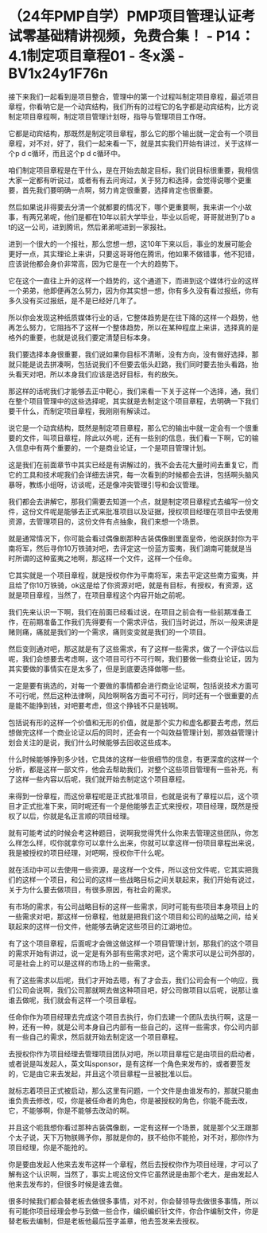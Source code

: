 # （24年PMP自学）PMP项目管理认证考试零基础精讲视频，免费合集！ - P14：4.1制定项目章程01 - 冬x溪 - BV1x24y1F76n

接下来我们一起看到是项目整合，管理中的第一个过程叫制定项目章程，最近项目章程，你看呐它是一个动宾结构，我们所有的过程它的名字都是动宾结构，比方说制定项目章程啊，制定项目管理计划呀，指导与管理项目工作呀。

它都是动宾结构，那既然是制定项目章程，那么它的那个输出就一定会有一个项目章程，对不对，好了，我们一起来看一下，就是其实我们开始有讲过，关于这样一个p d c循环，而且这个p d c循环中。

咱们制定项目章程是在干什么，是在开始去敲定目标，我们说目标很重要，我相信大家一定都有听说过，或者有有去问询过，关于努力和选择，会觉得说哪个更重要，首先我们要明确一点啊，努力肯定很重要，选择肯定也很重要。

然后如果说非得要去分清一个就都要的情况下，哪个更重要啊，我来讲一个小故事，有两兄弟呢，他们是都在10年以前大学毕业，毕业以后呢，哥哥就进到了b a t的这一公司，进到腾讯，然后弟弟呢进到一家报社。

进到一个很大的一个报社，那么您想一想，这10年下来以后，事业的发展可能会更好一点，其实理论上来讲，只要这哥哥他在腾讯，他如果不做错事，他不犯错，应该说他都会身价非常高，因为它是在一个大的趋势下。

它在这个一直往上升的这样一个趋势的，这个通道下，而进到这个媒体行业的这样一个弟弟，他即便再怎么努力，因为你其实想一想，你有多久没有看过报纸，你有多久没有买过报纸，是不是已经好几年了。

所以你会发现这种纸质媒体行业的话，它整体趋势是在往下降的这样一个趋势，他再怎么努力，它阻挡不了这样一个整体趋势，所以在某种程度上来讲，选择真的是格外的重要，也就是说我们要定清楚目标本身。

我们要选择本身很重要，我们说如果你目标不清晰，没有方向，没有做好选择，那就只能是说去拼凑啊，包括说我们不但要去低头赶路，我们同时要去抬头看路，抬头看天对吧，所以本身我们应该是选好目标，有的放矢。

那这样的话呢我们才能够去正中靶心，我们来看一下关于这样一个选择，通，我们在整个项目管理中的这些选择呢，其实就是去制定这个项目章程，去明确一下我们要干什么，而制定项目章程，我刚刚有解读过。

说它是一个动宾结构，既然是制定项目章程，那么它的输出中就一定会有一个很重要的文件，叫项目章程，除此以外呢，还有一些别的信息，我们看一下啊，它的输入信息中有两个重要的，一个是商业论证，一个是项目管理计划。

这是我们在前面章节中其实已经是有讲解过的，我不会去花大量时间去重复它，而它的工具和技术呢我们会详细去讲究，每一次看到的时候都会去讲，包括啊头脑风暴呀，教练小组呀，访谈呢，还是像冲突管理引导和会议管理。

我们都会去讲解它，那我们需要去知道一个点，就是制定项目章程式去编写一份文件，这份文件呢是能够去正式来批准项目以及证据，授权项目经理在项目中去使用资源，去管理项目的，这份文件有点抽象，我们来想一个场景。

就是通常情况下，你可能会看过偶像剧那种古装偶像剧里面皇帝，他说朕封你为平南将军，然后寻你10万铁骑对吧，去评定这一份蓝方蛮夷，我们湖南可能就是当时所谓的这种蛮夷之地啊，那这样一个文件，这样一个任命。

它其实就是一个项目章程，就是授权你作为平南将军，来去平定这些南方蛮夷，并且给了你10万铁骑，ok这是给了你资源对吧，就是有目标，有授权，有资源，这就是项目章程，当然了，在项目章程这个内容开始之前呢。

我们先来认识一下啊，我们在前面已经看过说，在项目之前会有一些前期准备工作，在前期准备工作我们先得要有一个需求评估，我们当时说过，所以一般来讲是赌则痛，痛就是我们的一个需求，痛则变变就是我们的一个项目。

然后变则通对吧，那这就是有了这些需求，有了这样一些需求，做了一个评估以后呢，我们会想要去考虑啊，这个项目可行不可行啊，我们要做一些商业论证，因为其实要做的事情实在是太多了，但是到底要选择做哪一些。

一定是要有挑选的，对每一个要做的事情都会进行商业论证啊，包括说技术方面可不可行呢，然后这种法律啊，风险啊啊各方面可不可行，同时还有一个很重要的点是能不能挣到钱，对吧要考虑，但这个挣钱不只是钱啊。

包括说有形的这样一个价值和无形的价值，就是那个实力和虚名都要去考虑，然后想做完这样一个商业论证以后的同时，还会有一个叫效益管理计划，那效益管理计划会关注的是说，我们什么时候能够去回收这些成本。

什么时候能够挣到多少钱，它具体的这样一些很细节的信息，有更深度的这样一个分析，都是这样一部文件，他会去帮助我们，对整个这些项目管理有一些补充，有了这样一些内容以后呢，我们就开始去制定这个项目章程。

来得到一份章程，而这份章程呢是正式批准项目，也就是说有了章程以后，这个项目才正式批准下来，同时呢还有一个是他能够去正式来授权，项目经理，既然是授权了以后，你就是名正言顺的项目经理。

就有可能考试的时候会考这种题目，说啊我觉得凭什么你来去管理这些团队，你怎么样怎么样，哎你就拿你可以拿什么出来，你就可以拿这样一份项目章程出来说，我是被授权的项目经理，对吧啊，授权你干什么呢。

就在活动中可以去使用一些资源，是这样一个文件，所以这份文件呢，它其实把我们的这样一个项目，和公司的这样一些战略目标之间关联起来，我们开始有说过，关于为什么要去做项目，有很多原因，有社会的需求。

有市场的需求，有公司战略目标的这样一些需求，同时可能有些项目本身项目上的一些需求对吧，那这样一份章程，他就是把我们这个项目和公司的战略之间，给关联起来的这样一份文件，他能够去确定这些项目的江湖地位。

有了这个项目章程，后面呢才会做这做这样一个项目管理计划，那我们的这个项目的需求开始有讲过，说一定是有外部有些需求对吧，这个需求可以是公司外部的，可是社会上的可以是这样的市场上的一些需求。

有了这些需求以后呢，我们才开始去嗯，有了才会去，我们公司会有一个响应，我们公司会说啊，我们公司那就啊去做这种项目吧，好公司做项目以后呢，说那让谁谁去做呢，我们就会有这样一个项目章程。

任命你作为项目经理去完成这个项目去执行，你们去建一个团队去执行啊，这是一种，还有一种，就是公司本身自己内部有一些自己的，这样一些需求，你公司内部有一些自己的需求，然后就开始去制定这一个项目章程。

去授权你作为项目经理去管理项目团队对吧，所以项目章程它是由项目的启动者，或者说是叫发起人，英文叫sponsor，是有这样一个角色来发布的，或者要签发的，它是由它来去发起，并且这个项目章程一旦被批准以后。

就标志着项目正式被启动，那么这里有问题，一个文件是由谁发布的，那就只能由谁负责去修改，哎，你是被任命者的角色，你是被授权的角色，你能不能去改，它，不能够啊，你是不能够去改动的啊。

并且这个呃我想你看过那种古装偶像剧，一定有这样一个场景，就是那个父王跟那个太子说，天下万物朕赐予你，那就是你的，朕不给你不能抢，对不对，那你作为项目经理，你是不能抢的。

你是要由发起人他来去发布这样一个章程，然后去授权你作为项目经理，才可以了解有这个认识啊，当然了，事实上呢这份文件它虽然说是由那个老大，是由发起人他来去发布的，但很多时候是谁去做。

很多时候我们都会替老板去做很多事情，对不对，你会替领导去做很多事情，所以有可能你项目经理会参与到做一些合作，编织编织针文件，你合作编制文件，你是替老板去编制，但是老板他最后签字盖章，他去签发来去授权。

